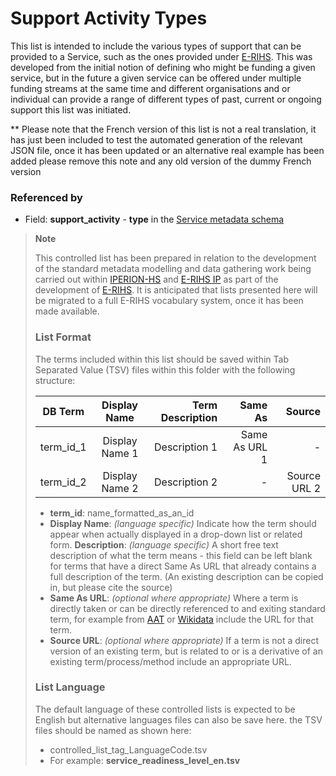 # Support Activity Types

This list is intended to include the various types of support that can be provided to a Service, such as the ones provided under [E-RIHS](https://www.e-rihs.eu/). This was developed from the initial notion of defining who might be funding a given service, but in the future a given service can be offered under multiple funding streams at the same time and different organisations and or individual can provide a range of different types of past, current or ongoing support this list was initiated.   

** Please note that the French version of this list is not a real translation, it has just been included to test the automated generation of the relevant JSON file, once it has been updated or an alternative real example has been added please remove this note and any old version of the dummy French version

### Referenced by
* Field: **support_activity** - **type** in the [Service metadata schema](https://github.com/E-RIHS/schema#service-metadata-schema)

> **Note**
> 
> This controlled list has been prepared in relation to the development of the standard metadata modelling and data gathering work being carried out within [IPERION-HS](https://cordis.europa.eu/project/id/871034) and [E-RIHS IP](https://cordis.europa.eu/project/id/101079148) as part of the development of [E-RIHS](https://www.e-rihs.eu/). It is anticipated that lists presented here will be migrated to a full E-RIHS vocabulary system, once it has been made available.
>
> ### List Format
> 
> The terms included within this list should be saved within Tab Separated Value (TSV) files within this folder with the following structure:
> 
> |DB Term |Display Name | Term Description | Same As | Source |
> | ------------- |:-------------:| -----:| -----:| -----:|
> | term_id_1 | Display Name 1 | Description 1 | Same As URL 1 | - |
> | term_id_2 | Display Name 2 | Description 2 | - | Source URL 2 |
> 
> * **term_id**: name_formatted_as_an_id 
> * **Display Name**: _(language specific)_ Indicate how the term should appear when actually displayed in a drop-down list or related form.
> **Description**: _(language specific)_ A short free text description of what the term means - this field can be left blank for terms that have a direct Same As URL that already contains a full description of the term. (An existing description can be copied in, but please cite the source)
> * **Same As URL**: _(optional where appropriate)_ Where a term is directly taken or can be directly referenced to and exiting standard term, for example from [AAT](https://www.getty.edu/research/tools/vocabularies/aat/) or [Wikidata](https://www.wikidata.org/) include the URL for that term. 
> * **Source URL**: _(optional where appropriate)_ If a term is not a direct version of an existing term, but is related to or is a derivative of an existing term/process/method include an appropriate URL.
>
> ### List Language
>
> The default language of these controlled lists is expected to be English but alternative languages files can also be save here. the TSV files should be named as shown here:
> * controlled_list_tag_LanguageCode.tsv
> * For example: **service_readiness_level_en.tsv**
